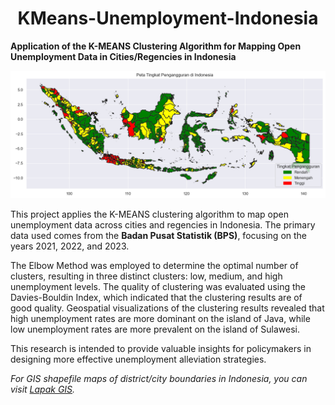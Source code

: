 <h1 align="center">KMeans-Unemployment-Indonesia</h1>
<p><strong>Application of the K-MEANS Clustering Algorithm for Mapping Open Unemployment Data in Cities/Regencies in Indonesia</strong></p>
<img src="https://github.com/Laoode/KMeans-Unemployment-Indonesia/blob/main/Images/output.png" alt="logo">
    
<p>This project applies the K-MEANS clustering algorithm to map open unemployment data across cities and regencies in Indonesia. The primary data used comes from the <strong>Badan Pusat Statistik (BPS)</strong>, focusing on the years 2021, 2022, and 2023.</p>
    
<p>The Elbow Method was employed to determine the optimal number of clusters, resulting in three distinct clusters: low, medium, and high unemployment levels. The quality of clustering was evaluated using the Davies-Bouldin Index, which indicated that the clustering results are of good quality. Geospatial visualizations of the clustering results revealed that high unemployment rates are more dominant on the island of Java, while low unemployment rates are more prevalent on the island of Sulawesi.</p>
    
<p>This research is intended to provide valuable insights for policymakers in designing more effective unemployment alleviation strategies.</p>
    
<p><em>For GIS shapefile maps of district/city boundaries in Indonesia, you can visit <a href="https://www.lapakgis.com/2022/01/shp-batas-kabupaten-kota-indonesia.html">Lapak GIS</a>.</em></p>
